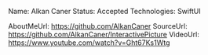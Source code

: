 Name: Alkan Caner
Status: Accepted
Technologies: SwiftUI

AboutMeUrl: https://github.com/AlkanCaner
SourceUrl: https://github.com/AlkanCaner/InteractivePicture
VideoUrl: https://www.youtube.com/watch?v=Ght67Ks1Wtg

<!---
EXAMPLE
Name: John Appleseed
Status: Submitted <or> Winner <or> Distinguished <or> Rejected
Technologies: SwiftUI, RealityKit, CoreGraphic

AboutMeUrl: https://linkedin.com/in/johnappleseed
SourceUrl: https://github.com/johnappleseed/wwdc2025
VideoUrl: https://youtu.be/ABCDE123456
-->
